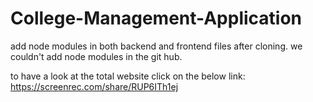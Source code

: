 # College-Management-Application
add node modules in both backend and frontend files after cloning.
we couldn't add node modules in the git hub.

to have a look at the total website click on the below link:
https://screenrec.com/share/RUP6ITh1ej
